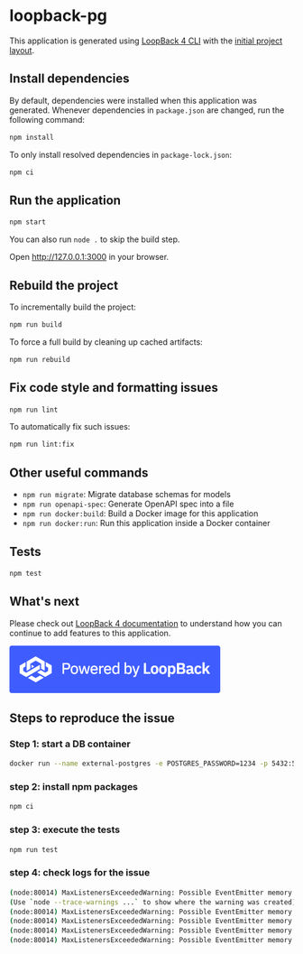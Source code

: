 # loopback-pg

This application is generated using [LoopBack 4 CLI](https://loopback.io/doc/en/lb4/Command-line-interface.html) with the
[initial project layout](https://loopback.io/doc/en/lb4/Loopback-application-layout.html).

## Install dependencies

By default, dependencies were installed when this application was generated.
Whenever dependencies in `package.json` are changed, run the following command:

```sh
npm install
```

To only install resolved dependencies in `package-lock.json`:

```sh
npm ci
```

## Run the application

```sh
npm start
```

You can also run `node .` to skip the build step.

Open http://127.0.0.1:3000 in your browser.

## Rebuild the project

To incrementally build the project:

```sh
npm run build
```

To force a full build by cleaning up cached artifacts:

```sh
npm run rebuild
```

## Fix code style and formatting issues

```sh
npm run lint
```

To automatically fix such issues:

```sh
npm run lint:fix
```

## Other useful commands

- `npm run migrate`: Migrate database schemas for models
- `npm run openapi-spec`: Generate OpenAPI spec into a file
- `npm run docker:build`: Build a Docker image for this application
- `npm run docker:run`: Run this application inside a Docker container

## Tests

```sh
npm test
```

## What's next

Please check out [LoopBack 4 documentation](https://loopback.io/doc/en/lb4/) to
understand how you can continue to add features to this application.

[![LoopBack](https://github.com/loopbackio/loopback-next/raw/master/docs/site/imgs/branding/Powered-by-LoopBack-Badge-(blue)-@2x.png)](http://loopback.io/)



## Steps to reproduce the issue
### Step 1: start a DB container
```sh
docker run --name external-postgres -e POSTGRES_PASSWORD=1234 -p 5432:5432  -d postgres:16
```

### step 2: install npm packages
```sh
npm ci
```

### step 3: execute the tests
```sh
npm run test
```

### step 4: check logs for the issue
```sh
(node:80014) MaxListenersExceededWarning: Possible EventEmitter memory leak detected. 17 connected listeners added to [PgDataSource]. Use emitter.setMaxListeners() to increase limit
(Use `node --trace-warnings ...` to show where the warning was created)
(node:80014) MaxListenersExceededWarning: Possible EventEmitter memory leak detected. 17 error listeners added to [PgDataSource]. Use emitter.setMaxListeners() to increase limit
(node:80014) MaxListenersExceededWarning: Possible EventEmitter memory leak detected. 11 error listeners added to [Client]. Use emitter.setMaxListeners() to increase limit
(node:80014) MaxListenersExceededWarning: Possible EventEmitter memory leak detected. 11 error listeners added to [Client]. Use emitter.setMaxListeners() to increase limit
(node:80014) MaxListenersExceededWarning: Possible EventEmitter memory leak detected. 11 error listeners added to [Client]. Use emitter.setMaxListeners() to increase limit
```
